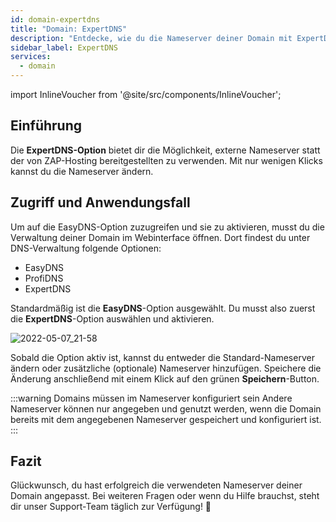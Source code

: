 ```yaml
---
id: domain-expertdns
title: "Domain: ExpertDNS"
description: "Entdecke, wie du die Nameserver deiner Domain mit ExpertDNS anpassen kannst für mehr Kontrolle und Flexibilität → Jetzt mehr erfahren"
sidebar_label: ExpertDNS
services:
  - domain
---
```


import InlineVoucher from '@site/src/components/InlineVoucher';

## Einführung

Die **ExpertDNS-Option** bietet dir die Möglichkeit, externe Nameserver statt der von ZAP-Hosting bereitgestellten zu verwenden. Mit nur wenigen Klicks kannst du die Nameserver ändern. 



## Zugriff und Anwendungsfall

Um auf die EasyDNS-Option zuzugreifen und sie zu aktivieren, musst du die Verwaltung deiner Domain im Webinterface öffnen. Dort findest du unter DNS-Verwaltung folgende Optionen:

- EasyDNS
- ProfiDNS
- ExpertDNS

Standardmäßig ist die **EasyDNS**-Option ausgewählt. Du musst also zuerst die **ExpertDNS**-Option auswählen und aktivieren. 

![2022-05-07_21-58](https://screensaver01.zap-hosting.com/index.php/s/zrKagEpZx7coebe/preview)

Sobald die Option aktiv ist, kannst du entweder die Standard-Nameserver ändern oder zusätzliche (optionale) Nameserver hinzufügen. Speichere die Änderung anschließend mit einem Klick auf den grünen **Speichern**-Button. 

:::warning Domains müssen im Nameserver konfiguriert sein
Andere Nameserver können nur angegeben und genutzt werden, wenn die Domain bereits mit dem angegebenen Nameserver gespeichert und konfiguriert ist. 
:::



## Fazit

Glückwunsch, du hast erfolgreich die verwendeten Nameserver deiner Domain angepasst. Bei weiteren Fragen oder wenn du Hilfe brauchst, steht dir unser Support-Team täglich zur Verfügung! 🙂

<InlineVoucher />